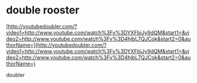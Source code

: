 <!--
id: 1657580876
link: http://tumblr.atmos.org/post/1657580876/double-rooster
slug: double-rooster
date: Tue Nov 23 2010 01:48:42 GMT-0800 (PST)
publish: 2010-11-023
tags: 
title: double rooster
-->


double rooster
==============

[http://youtubedoubler.com/?video1=http://www.youtube.com/watch%3Fv%3DYXFbiJy9dQM&start1=&video2=http://www.youtube.com/watch%3Fv%3D4hjbL7QJCok&start2=0&authorName=](http://youtubedoubler.com/?video1=http://www.youtube.com/watch%3Fv%3DYXFbiJy9dQM&start1=&video2=http://www.youtube.com/watch%3Fv%3D4hjbL7QJCok&start2=0&authorName=)

doubler

